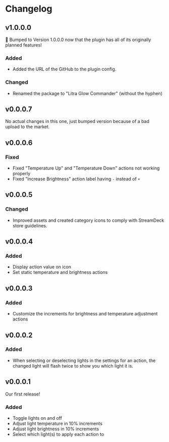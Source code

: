 # Changelog

## v1.0.0.0

🥳 Bumped to Version 1.0.0.0 now that the plugin has all of its originally planned features!

### Added

- Added the URL of the GitHub to the plugin config.

### Changed

- Renamed the package to "Litra Glow Commander" (without the hyphen)

## v0.0.0.7

No actual changes in this one, just bumped version because of a bad upload to the market.

## v0.0.0.6

### Fixed

- Fixed "Temperature Up" and "Temperature Down" actions not working properly
- Fixed "Increase Brightness" action label having `-` instead of `+`

## v0.0.0.5

### Changed

- Improved assets and created category icons to comply with StreamDeck store guidelines.

## v0.0.0.4

### Added

- Display action value on icon
- Set static temperature and brightness actions

## v0.0.0.3

### Added

- Customize the increments for brightness and temperature adjustment actions

## v0.0.0.2

### Added

- When selecting or deselecting lights in the settings for an action, the changed light will flash twice to show you which light it is.

## v0.0.0.1

Our first release!

### Added

- Toggle lights on and off
- Adjust light temperature in 10% increments
- Adjust light brightness in 10% increments
- Select which light(s) to apply each action to
